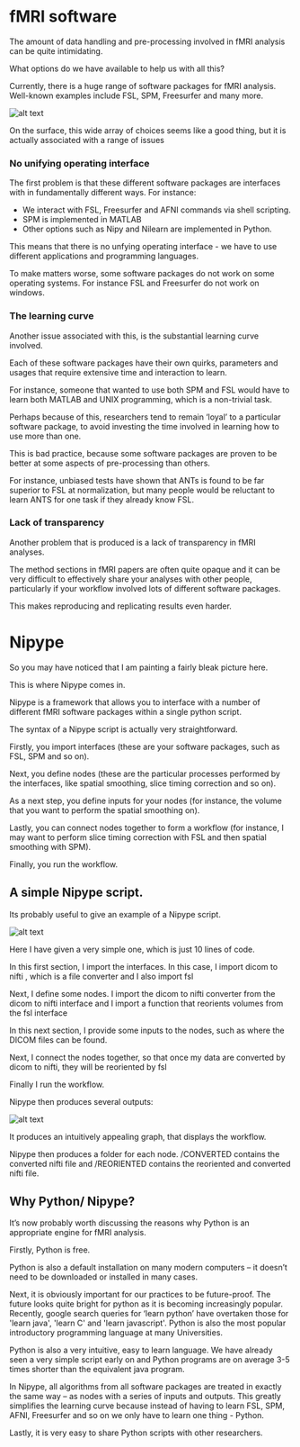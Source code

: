 # fMRI software
The amount of data handling and pre-processing involved in fMRI analysis can be quite intimidating.

What options do we have available to help us with all this?

Currently, there is a huge range of software packages for fMRI analysis. Well-known examples include FSL, SPM, Freesurfer and many more.

![alt text](https://i.imgbox.com/FOp1JK5t.png "Title")

On the surface, this wide array of choices seems like a good thing, but it is actually associated with a range of issues

### No unifying operating interface

The first problem is that these different software packages are interfaces with in fundamentally different ways. For instance:
* We interact with FSL, Freesurfer and AFNI commands via shell scripting.
* SPM is implemented in MATLAB
* Other options such as Nipy and Nilearn are implemented in Python.

This means that there is no unfying operating interface - we have to use different applications and programming languages.

To make matters worse, some software packages do not work on some operating systems. For instance FSL and Freesurfer do not work on windows.

### The learning curve

Another issue associated with this, is the substantial learning curve involved.

Each of these software packages have their own quirks, parameters and usages that require extensive time and interaction to learn.

For instance, someone that wanted to use both SPM and FSL would have to learn both MATLAB and UNIX programming, which is a non-trivial task.

Perhaps because of this, researchers tend to remain ‘loyal’ to a particular software package, to avoid investing the time involved in learning how to use more than one.

This is bad practice, because some software packages are proven to be better at some aspects of pre-processing than others.

For instance, unbiased tests have shown that ANTs is found to be far superior to FSL at normalization, but many people would be reluctant to learn ANTS for one task if they already know FSL.

### Lack of transparency

Another problem that is produced is a lack of transparency in fMRI analyses.

The method sections in fMRI papers are often quite opaque and it can be very difficult to effectively share your analyses with other people, particularly if your workflow involved lots of different software packages.

This makes reproducing and replicating results even harder. 

# Nipype 

So you may have noticed that I am painting a fairly bleak picture here.

This is where Nipype comes in.

Nipype is a framework that allows you to interface with a number of different fMRI software packages within a single python script. 

The syntax of a Nipype script is actually very straightforward.  

Firstly, you import interfaces (these are your software packages, such as FSL, SPM and so on).

Next, you define nodes (these are the particular processes performed by the interfaces, like spatial smoothing, slice timing correction and so on).

As a next step, you define inputs for your nodes (for instance, the volume that you want to perform the spatial smoothing on).

Lastly, you can connect nodes together to form a workflow (for instance, I may want to perform slice timing correction with FSL and then spatial smoothing with SPM).

Finally, you run the workflow.

## A simple Nipype script.

Its probably useful to give an example of a Nipype script. 

![alt text](https://i.imgbox.com/baD5T4K1.png "Title")

Here I have given a very simple one, which is just 10 lines of code.

In this first section, I import the interfaces. In this case, I import dicom to nifti , which is a file converter and I also import fsl

Next, I define some nodes. I import the dicom to nifti converter from the dicom to nifti interface and I import a function that reorients volumes from the fsl interface

In this next section, I provide some inputs to the nodes, such as where the DICOM files can be found.

Next, I connect the nodes together, so that once my data are converted by dicom to nifti, they will be reoriented by fsl

Finally I run the workflow.

Nipype then produces several outputs:

![alt text](https://i.imgbox.com/IrZkdgNV.png "Title")

It produces an intuitively appealing graph, that displays the workflow.

Nipype then produces a folder for each node. /CONVERTED contains the converted nifti file and /REORIENTED contains the reoriented and converted nifti file.

## Why Python/ Nipype? 

It’s now probably worth discussing the reasons why Python is an appropriate engine for fMRI analysis.

Firstly, Python is free.

Python is also a default installation on many modern computers – it doesn’t need to be downloaded or installed in many cases.

Next, it is obviously important for our practices to be future-proof. The future looks quite bright for python as it is becoming increasingly popular. Recently, google search queries for ‘learn python’ have overtaken those for 'learn java', 'learn C' and 'learn javascript'. Python is also the most popular introductory programming language at many Universities.

Python is also a very intuitive, easy to learn language. We have already seen a very simple script early on and Python programs are on average 3-5 times shorter than the equivalent java program.

In Nipype, all algorithms from all software packages are treated in exactly the same way – as nodes with a series of inputs and outputs. This greatly simplifies the learning curve because instead of having to learn FSL, SPM, AFNI, Freesurfer and so on we only have to learn one thing - Python.

Lastly, it is very easy to share Python scripts with other researchers.
